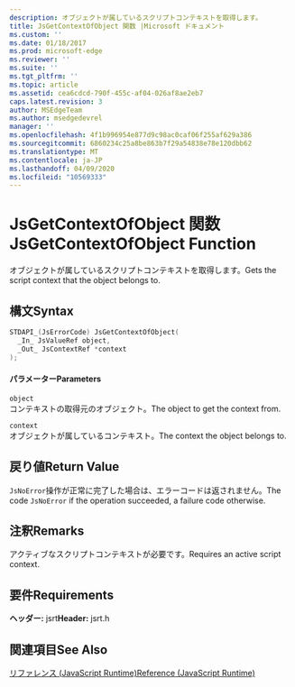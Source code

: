 ```yaml
---
description: オブジェクトが属しているスクリプトコンテキストを取得します。
title: JsGetContextOfObject 関数 |Microsoft ドキュメント
ms.custom: ''
ms.date: 01/18/2017
ms.prod: microsoft-edge
ms.reviewer: ''
ms.suite: ''
ms.tgt_pltfrm: ''
ms.topic: article
ms.assetid: cea6cdcd-790f-455c-af04-026af8ae2eb7
caps.latest.revision: 3
author: MSEdgeTeam
ms.author: msedgedevrel
manager: ''
ms.openlocfilehash: 4f1b996954e877d9c98ac0caf06f255af629a386
ms.sourcegitcommit: 6860234c25a8be863b7f29a54838e78e120dbb62
ms.translationtype: MT
ms.contentlocale: ja-JP
ms.lasthandoff: 04/09/2020
ms.locfileid: "10569333"
---
```

# <span data-ttu-id="c815d-103">JsGetContextOfObject 関数</span><span class="sxs-lookup"><span data-stu-id="c815d-103">JsGetContextOfObject Function</span></span>
<span data-ttu-id="c815d-104">オブジェクトが属しているスクリプトコンテキストを取得します。</span><span class="sxs-lookup"><span data-stu-id="c815d-104">Gets the script context that the object belongs to.</span></span>  
  
## <span data-ttu-id="c815d-105">構文</span><span class="sxs-lookup"><span data-stu-id="c815d-105">Syntax</span></span>  
  
```cpp  
STDAPI_(JsErrorCode) JsGetContextOfObject(  
  _In_ JsValueRef object,  
  _Out_ JsContextRef *context  
);  
```  
  
#### <span data-ttu-id="c815d-106">パラメーター</span><span class="sxs-lookup"><span data-stu-id="c815d-106">Parameters</span></span>  
 `object`  
 <span data-ttu-id="c815d-107">コンテキストの取得元のオブジェクト。</span><span class="sxs-lookup"><span data-stu-id="c815d-107">The object to get the context from.</span></span>  
  
 `context`  
 <span data-ttu-id="c815d-108">オブジェクトが属しているコンテキスト。</span><span class="sxs-lookup"><span data-stu-id="c815d-108">The context the object belongs to.</span></span>  
  
## <span data-ttu-id="c815d-109">戻り値</span><span class="sxs-lookup"><span data-stu-id="c815d-109">Return Value</span></span>  
 <span data-ttu-id="c815d-110">`JsNoError`操作が正常に完了した場合は、エラーコードは返されません。</span><span class="sxs-lookup"><span data-stu-id="c815d-110">The code `JsNoError` if the operation succeeded, a failure code otherwise.</span></span>  
  
## <span data-ttu-id="c815d-111">注釈</span><span class="sxs-lookup"><span data-stu-id="c815d-111">Remarks</span></span>  
 <span data-ttu-id="c815d-112">アクティブなスクリプトコンテキストが必要です。</span><span class="sxs-lookup"><span data-stu-id="c815d-112">Requires an active script context.</span></span>  
  
## <span data-ttu-id="c815d-113">要件</span><span class="sxs-lookup"><span data-stu-id="c815d-113">Requirements</span></span>  
 <span data-ttu-id="c815d-114">**ヘッダー:** jsrt</span><span class="sxs-lookup"><span data-stu-id="c815d-114">**Header:** jsrt.h</span></span>  
  
## <span data-ttu-id="c815d-115">関連項目</span><span class="sxs-lookup"><span data-stu-id="c815d-115">See Also</span></span>  
 [<span data-ttu-id="c815d-116">リファレンス (JavaScript Runtime)</span><span class="sxs-lookup"><span data-stu-id="c815d-116">Reference (JavaScript Runtime)</span></span>](../chakra-hosting/reference-javascript-runtime.md)